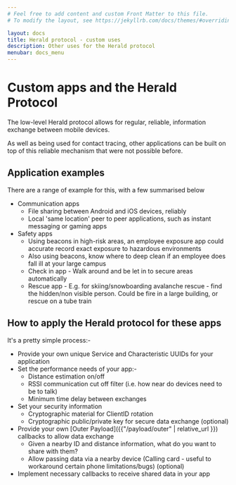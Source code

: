 ```yaml
---
# Feel free to add content and custom Front Matter to this file.
# To modify the layout, see https://jekyllrb.com/docs/themes/#overriding-theme-defaults

layout: docs
title: Herald protocol - custom uses
description: Other uses for the Herald protocol
menubar: docs_menu
---
```


# Custom apps and the Herald Protocol

The low-level Herald protocol allows for regular, reliable, information exchange between mobile devices.

As well as being used for contact tracing, other applications can be built on top of this reliable
mechanism that were not possible before.

## Application examples

There are a range of example for this, with a few summarised below

- Communication apps
  - File sharing between Android and iOS devices, reliably
  - Local 'same location' peer to peer applications, such as instant messaging or gaming apps
- Safety apps
  - Using beacons in high-risk areas, an employee exposure app could accurate record exact exposure to hazardous environments
  - Also using beacons, know where to deep clean if an employee does fall ill at your large campus
  - Check in app - Walk around and be let in to secure areas automatically
  - Rescue app - E.g. for skiing/snowboarding avalanche rescue - find the hidden/non visible person. Could be fire in a large building, or rescue on a tube train

## How to apply the Herald protocol for these apps

It's a pretty simple process:-

- Provide your own unique Service and Characteristic UUIDs for your application
- Set the performance needs of your app:-
  - Distance estimation on/off
  - RSSI communication cut off filter (i.e. how near do devices need to be to talk)
  - Minimum time delay between exchanges
- Set your security information
  - Cryptographic material for ClientID rotation
  - Cryptographic public/private key for secure data exchange (optional)
- Provide your own [Outer Payload]({{"/payload/outer" | relative_url }}) callbacks to allow data exchange
  - Given a nearby ID and distance information, what do you want to share with them?
  - Allow passing data via a nearby device (Calling card - useful to workaround certain phone limitations/bugs) (optional)
- Implement necessary callbacks to receive shared data in your app

